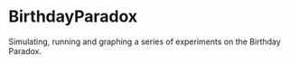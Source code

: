 # BirthdayParadox
Simulating, running and graphing a series of experiments on the Birthday Paradox.
